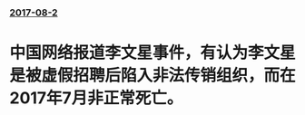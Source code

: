 ### [2017-08-2](/news/2017/08/2/index.md)

##### 
# 中国网络报道李文星事件，有认为李文星是被虚假招聘后陷入非法传销组织，而在2017年7月非正常死亡。



